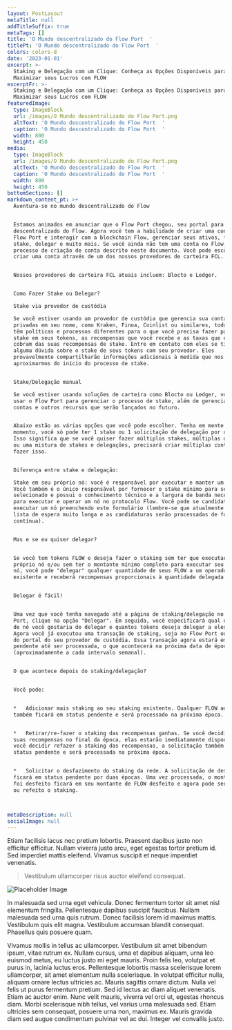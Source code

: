 ```yaml
---
layout: PostLayout
metaTitle: null
addTitleSuffix: true
metaTags: []
title: 'O Mundo descentralizado do Flow Port  '
titlePt: 'O Mundo descentralizado do Flow Port  '
colors: colors-d
date: '2023-01-01'
excerpt: >-
  Staking e Delegação com um Clique: Conheça as Opções Disponíveis para
  Maximizar seus Lucros com FLOW
excerptFr: >-
  Staking e Delegação com um Clique: Conheça as Opções Disponíveis para
  Maximizar seus Lucros com FLOW
featuredImage:
  type: ImageBlock
  url: /images/O Mundo descentralizado do Flow Port.png
  altText: 'O Mundo descentralizado do Flow Port  '
  caption: 'O Mundo descentralizado do Flow Port  '
  width: 800
  height: 450
media:
  type: ImageBlock
  url: /images/O Mundo descentralizado do Flow Port.png
  altText: 'O Mundo descentralizado do Flow Port  '
  caption: 'O Mundo descentralizado do Flow Port  '
  width: 800
  height: 450
bottomSections: []
markdown_content_pt: >+
  Aventura-se no mundo descentralizado do Flow


  Estamos animados em anunciar que o Flow Port chegou, seu portal para o mundo
  descentralizado do Flow. Agora você tem a habilidade de criar uma conta no
  Flow Port e interagir com a blockchain Flow, gerenciar seus ativos, fazer
  stake, delegar e muito mais. Se você ainda não tem uma conta no Flow, siga o
  processo de criação de conta descrito neste documento. Você pode escolher
  criar uma conta através de um dos nossos provedores de carteira FCL.


  Nossos provedores de carteira FCL atuais incluem: Blocto e Ledger.


  Como Fazer Stake ou Delegar?

  Stake via provedor de custódia

  Se você estiver usando um provedor de custódia que gerencia sua conta e chaves
  privadas em seu nome, como Kraken, Finoa, Coinlist ou similares, todos eles
  têm políticas e processos diferentes para o que você precisa fazer para fazer
  stake em seus tokens, as recompensas que você recebe e as taxas que eles
  cobram das suas recompensas de stake. Entre em contato com eles se tiver
  alguma dúvida sobre o stake de seus tokens com seu provedor. Eles
  provavelmente compartilharão informações adicionais à medida que nos
  aproximarmos do início do processo de stake.


  Stake/Delegação manual

  Se você estiver usando soluções de carteira como Blocto ou Ledger, você pode
  usar o Flow Port para gerenciar o processo de stake, além de gerenciamento de
  contas e outros recursos que serão lançados no futuro.


  Abaixo estão as várias opções que você pode escolher. Tenha em mente que, no
  momento, você só pode ter 1 stake ou 1 solicitação de delegação por conta.
  Isso significa que se você quiser fazer múltiplos stakes, múltiplas delegações
  ou uma mistura de stakes e delegações, precisará criar múltiplas contas para
  fazer isso.


  Diferença entre stake e delegação:

  Stake em seu próprio nó: você é responsável por executar e manter um nó Flow.
  Você também é o único responsável por fornecer o stake mínimo para seu nó
  selecionado e possui o conhecimento técnico e a largura de banda necessários
  para executar e operar um nó no protocolo Flow. Você pode se candidatar a
  executar um nó preenchendo este formulário (lembre-se que atualmente há uma
  lista de espera muito longa e as candidaturas serão processadas de forma
  contínua).


  Mas e se eu quiser delegar?


  Se você tem tokens FLOW e deseja fazer o staking sem ter que executar seu
  próprio nó e/ou sem ter o montante mínimo completo para executar seu próprio
  nó, você pode "delegar" qualquer quantidade de seus FLOW a um operador de nó
  existente e receberá recompensas proporcionais à quantidade delegada.


  Delegar é fácil!


  Uma vez que você tenha navegado até a página de staking/delegação no Flow
  Port, clique na opção "Delegar". Em seguida, você especificará qual operador
  de nó você gostaria de delegar e quantos tokens deseja delegar a eles. Pronto!
  Agora você já executou uma transação de staking, seja no Flow Port ou através
  do portal do seu provedor de custódia. Essa transação agora estará em status
  pendente até ser processada, o que acontecerá na próxima data de época
  (aproximadamente a cada intervalo semanal).


  O que acontece depois do staking/delegação?


  Você pode:


  *   Adicionar mais staking ao seu staking existente. Qualquer FLOW adicionado
  também ficará em status pendente e será processado na próxima época.


  *   Retirar/re-fazer o staking das recompensas ganhas. Se você decidir retirar
  suas recompensas no final da época, elas estarão imediatamente disponíveis. Se
  você decidir refazer o staking das recompensas, a solicitação também ficará em
  status pendente e será processada na próxima época.


  *   Solicitar o desfazimento do staking da rede. A solicitação de desfazimento
  ficará em status pendente por duas épocas. Uma vez processada, o montante que
  foi desfeito ficará em seu montante de FLOW desfeito e agora pode ser retirado
  ou refeito o staking.



metaDescription: null
socialImage: null
---
```

Etiam facilisis lacus nec pretium lobortis. Praesent dapibus justo non efficitur efficitur. Nullam viverra justo arcu, eget egestas tortor pretium id. Sed imperdiet mattis eleifend. Vivamus suscipit et neque imperdiet venenatis.

> Vestibulum ullamcorper risus auctor eleifend consequat.

![Placeholder Image](https://assets.stackbit.com/components/images/default/post-4.jpeg)

In malesuada sed urna eget vehicula. Donec fermentum tortor sit amet nisl elementum fringilla. Pellentesque dapibus suscipit faucibus. Nullam malesuada sed urna quis rutrum. Donec facilisis lorem id maximus mattis. Vestibulum quis elit magna. Vestibulum accumsan blandit consequat. Phasellus quis posuere quam.

Vivamus mollis in tellus ac ullamcorper. Vestibulum sit amet bibendum ipsum, vitae rutrum ex. Nullam cursus, urna et dapibus aliquam, urna leo euismod metus, eu luctus justo mi eget mauris. Proin felis leo, volutpat et purus in, lacinia luctus eros. Pellentesque lobortis massa scelerisque lorem ullamcorper, sit amet elementum nulla scelerisque. In volutpat efficitur nulla, aliquam ornare lectus ultricies ac. Mauris sagittis ornare dictum. Nulla vel felis ut purus fermentum pretium. Sed id lectus ac diam aliquet venenatis. Etiam ac auctor enim. Nunc velit mauris, viverra vel orci ut, egestas rhoncus diam. Morbi scelerisque nibh tellus, vel varius urna malesuada sed. Etiam ultricies sem consequat, posuere urna non, maximus ex. Mauris gravida diam sed augue condimentum pulvinar vel ac dui. Integer vel convallis justo.